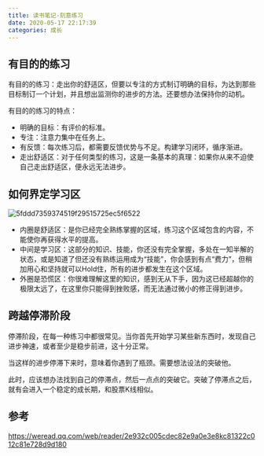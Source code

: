 ```yaml
---
title: 读书笔记-刻意练习
date: 2020-05-17 22:17:39
categories: 成长
---
```


## 有目的的练习

有目的的练习：走出你的舒适区，但要以专注的方式制订明确的目标，为达到那些目标制订一个计划，并且想出监测你的进步的方法。还要想办法保持你的动机。

有目的的练习的特点：
- 明确的目标：有评价的标准。
- 专注：注意力集中在任务上。
- 有反馈：每次练习后，都需要反馈优势与不足。构建学习闭环，循序渐进。
- 走出舒适区：对于任何类型的练习，这是一条基本的真理：如果你从来不迫使自己走出舒适区，便永远无法进步。

## 如何界定学习区

![5fddd7359374519f29515725ec5f6522](/image/0407A1F9-23D4-4446-94BE-061832F0421D.jpg)

- 内圈是舒适区：是你已经完全熟练掌握的区域，练习这个区域包含的内容，不能使你再获得水平的提高。
- 中间是学习区：这部分的知识、技能，你还没有完全掌握，多处在一知半解的状态，或是知道了但还没有熟练运用成为“技能”，你会感到有点“费力”，但稍加用心和坚持就可以Hold住，所有的进步都发生在这个区域。
- 外圈是恐慌区：你很难理解这里的知识，感到无从下手，因为这已经超越你的极限太远了，在这里你只能得到挫败感，而无法通过微小的修正得到进步。

## 跨越停滞阶段

停滞阶段，在每一种练习中都很常见。当你首先开始学习某些新东西时，发现自己进步神速，或者至少是稳步前进，这十分正常。

当这样的进步停滞下来时，意味着你遇到了瓶颈。需要想法设法的突破他。

此时，应该想办法找到自己的停滞点，然后一点点的突破它。突破了停滞点之后，就有会进入一个稳定的成长期，和股票K线相似。

## 参考

https://weread.qq.com/web/reader/2e932c005cdec82e9a0e3e8kc81322c012c81e728d9d180